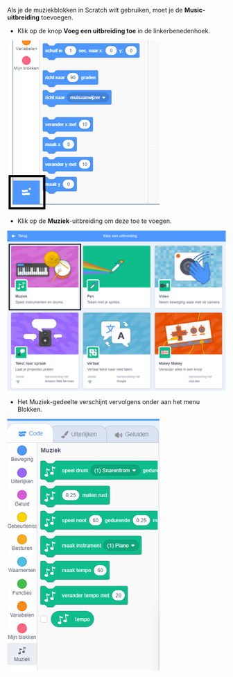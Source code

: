 Als je de muziekblokken in Scratch wilt gebruiken, moet je de **Music-uitbreiding** toevoegen.

+ Klik op de knop **Voeg een uitbreiding toe** in de linkerbenedenhoek.

![voeg een uitbreiding toe knop gemarkeerd](images/add-extension-annotated.png)

+ Klik op de **Muziek**-uitbreiding om deze toe te voegen.

![music extension highlighted](images/click-music-annotated.png)

+ Het Muziek-gedeelte verschijnt vervolgens onder aan het menu Blokken.

![music extension blocks](images/music-extension-blocks.png)